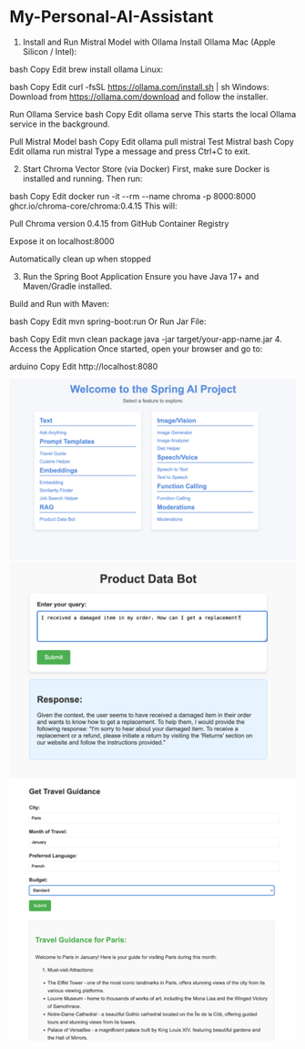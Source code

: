 # My-Personal-AI-Assistant

1. Install and Run Mistral Model with Ollama
Install Ollama
Mac (Apple Silicon / Intel):

bash
Copy
Edit
brew install ollama
Linux:

bash
Copy
Edit
curl -fsSL https://ollama.com/install.sh | sh
Windows:
Download from https://ollama.com/download and follow the installer.

Run Ollama Service
bash
Copy
Edit
ollama serve
This starts the local Ollama service in the background.

Pull Mistral Model
bash
Copy
Edit
ollama pull mistral
Test Mistral
bash
Copy
Edit
ollama run mistral
Type a message and press Ctrl+C to exit.

2. Start Chroma Vector Store (via Docker)
First, make sure Docker is installed and running.
Then run:

bash
Copy
Edit
docker run -it --rm --name chroma -p 8000:8000 ghcr.io/chroma-core/chroma:0.4.15
This will:

Pull Chroma version 0.4.15 from GitHub Container Registry

Expose it on localhost:8000

Automatically clean up when stopped

3. Run the Spring Boot Application
Ensure you have Java 17+ and Maven/Gradle installed.

Build and Run with Maven:

bash
Copy
Edit
mvn spring-boot:run
Or Run Jar File:

bash
Copy
Edit
mvn clean package
java -jar target/your-app-name.jar
4. Access the Application
Once started, open your browser and go to:

arduino
Copy
Edit
http://localhost:8080

![App Screenshot](https://github.com/gazitasnimahmad/My-Personal-AI-Assistant/blob/main/src/main/resources/APP/APP-OVERVIEW.png)
![App Screenshot](https://github.com/gazitasnimahmad/My-Personal-AI-Assistant/blob/main/src/main/resources/APP/AI_BOT.png)
![App Screenshot](https://github.com/gazitasnimahmad/My-Personal-AI-Assistant/blob/main/src/main/resources/APP/AI_TRAVEL_GUIDE.png)

